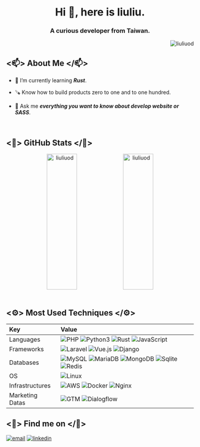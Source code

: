 <h1 align="center">Hi 🎃, here is liuliu.</h1>
<h3 align="center">A curious developer from Taiwan.</h3>

<p align="right">
  <img src="https://komarev.com/ghpvc/?username=liuliuod&label=Profile%20views&color=0e75b6&style=flat" alt="liuliuod" />
</p>

## <📫> About Me </📫>

- 🧠 I’m currently learning _**Rust**_.

- 🪚 Know how to build products zero to one and to one hundred.

- 💬 Ask me _**everything you want to know about develop website or SASS**_.

<br />

## <🎃> GitHub Stats </🎃>

<div align="center">
  <img height="365px" width="40%" src="https://github-readme-streak-stats.herokuapp.com/?user=liuliuod" alt="liuliuod" />
  <img height="365px" width="40%" src="https://github-readme-stats-sigma-five.vercel.app/api?username=liuliuod&show_icons=true&locale=en" alt="liuliuod" />
</div>

<br />

## <⚙️> Most Used Techniques </⚙️>

Key|Value
:--|:--
Languages|<img src="https://img.shields.io/badge/-PHP-787CAF?style=for-the-badge&logo=PHP&logoColor=white" alt="PHP" /> <img src="https://img.shields.io/badge/-Python3-F9E373?style=for-the-badge&logo=Python" alt="Python3" /> <img src="https://img.shields.io/badge/-Rust-8D4004?style=for-the-badge&logo=Rust" alt="Rust" /> <img src="https://img.shields.io/badge/-JavaScript-E8D64D?style=for-the-badge&logo=JavaScript&logoColor=black" alt="JavaScript" />
Frameworks|<img src="https://img.shields.io/badge/-Laravel-E44431?style=for-the-badge&logo=Laravel&logoColor=black" alt="Laravel" /> <img src="https://img.shields.io/badge/Vue.js-35495E?style=for-the-badge&logo=vuedotjs&logoColor=4FC08D" alt="Vue.js" /> <img src="https://img.shields.io/badge/Django-0A2D1E?style=for-the-badge&logo=Django&logoColor=4FC08D" alt="Django" />
Databases|<img src="https://img.shields.io/badge/-MySQL-E59439?style=for-the-badge&logo=MySQL&logoColor=white" alt="MySQL" /> <img src="https://img.shields.io/badge/MariaDB-003545?style=for-the-badge&logo=mariadb&logoColor=white" alt="MariaDB" /> <img src="https://img.shields.io/badge/MongoDB-3F3121?style=for-the-badge&logo=MongoDB&logoColor=2C664C" alt="MongoDB" /> <img src="https://img.shields.io/badge/SQLite-07405E?style=for-the-badge&logo=sqlite&logoColor=white" alt="Sqlite" /> <img src="https://img.shields.io/badge/redis-%23DD0031.svg?&style=for-the-badge&logo=redis&logoColor=white" alt="Redis" />
OS|<img src="https://img.shields.io/badge/Linux-FCC624?style=for-the-badge&logo=linux&logoColor=black" alt="Linux"/>
Infrastructures|<img src="https://img.shields.io/badge/AWS-EC860F?style=for-the-badge&logo=amazon-aws&logoColor=black" alt="AWS" /> <img src="https://img.shields.io/badge/-Docker-4A94F0?style=for-the-badge&logo=Docker&logoColor=white" alt="Docker" /> <img src="https://img.shields.io/badge/-Nginx-419229?style=for-the-badge&logo=Nginx&logoColor=white" alt="Nginx" />
Marketing Datas|<img src="https://img.shields.io/badge/-GTM-3F7FE9?style=for-the-badge&logo=GoogleTagManager&logoColor=white" alt="GTM" /> <img src="https://img.shields.io/badge/dialogflow-FF9800?style=for-the-badge&logo=dialogflow&logoColor=white" alt="Dialogflow" />

## <👾> Find me on </👾>
<p>
  <a href = "mailto:liuliugit@gmail.com" target="_blank"><img src="https://img.shields.io/badge/-GMail-DA5140?style=for-the-badge&logo=gmail&logoColor=white&fontColor=black" alt="email"/></a>
  <a href="https://www.linkedin.com/in/chiamin-liu-390a7a1a4" target="_blank" target="_blank"><img src="https://img.shields.io/badge/-LinkedIn-0077B5?style=for-the-badge&logo=linkedin&logoColor=white" alt="linkedin"/></a>
</p>

